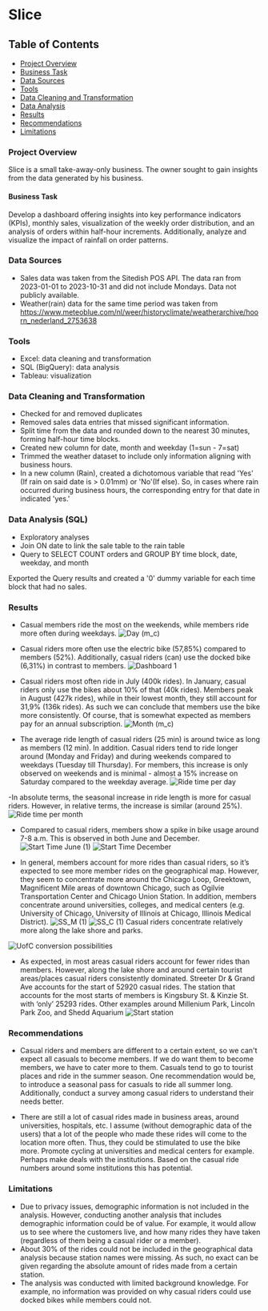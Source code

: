 # Slice



## Table of Contents
- [Project Overview](#project-overview)
- [Business Task](#business-task)
- [Data Sources](#data-sources)
- [Tools](#tools)
- [Data Cleaning and Transformation](#data-cleaning-and-transformation)
- [Data Analysis](#data-analysis)
- [Results](#results)
- [Recommendations](#recommendations)
- [Limitations](#limitations)



### Project Overview
Slice is a small take-away-only business. The owner sought to gain insights from the data generated by his business.

#### Business Task
Develop a dashboard offering insights into key performance indicators (KPIs), monthly sales, visualization of the weekly order distribution, and an analysis of orders within half-hour increments. 
Additionally, analyze and visualize the impact of rainfall on order patterns.

### Data Sources
- Sales data was taken from the Sitedish POS API. The data ran from 2023-01-01 to 2023-10-31 and did not include Mondays. Data not publicly available.
- Weather(rain) data for the same time period was taken from https://www.meteoblue.com/nl/weer/historyclimate/weatherarchive/hoorn_nederland_2753638

### Tools
- Excel: data cleaning and transformation
- SQL (BigQuery): data analysis
- Tableau: visualization

### Data Cleaning and Transformation
- Checked for and removed duplicates
- Removed sales data entries that missed significant information.
-	Split time from the data and rounded down to the nearest 30 minutes, forming half-hour time blocks.
- Created new column for date, month and weekday (1=sun - 7=sat)
- Trimmed the weather dataset to include only information aligning with business hours.
- In a new column (Rain), created a dichotomous variable that read 'Yes' (If rain on said date is > 0.01mm) or 'No'(If else). So, in cases where rain occurred during business hours, the corresponding entry for that date in indicated 'yes.'


### Data Analysis (SQL)
- Exploratory analyses
- Join ON date to link the sale table to the rain table
- Query to SELECT COUNT orders and GROUP BY time block, date, weekday, and month

Exported the Query results and created a '0' dummy variable for each time block that had no sales.



### Results
- Casual members ride the most on the weekends, while members ride more often during weekdays.
![Day (m_c)](https://github.com/Roenhoogland/Data-Analytics/assets/145770693/b95c515d-ab6b-4c75-9023-a6457b899b3b)



- Casual riders more often use the electric bike (57,85%) compared to members (52%). Additionally, casual riders (can) use the docked bike (6,31%) in contrast to members.
![Dashboard 1](https://github.com/Roenhoogland/Data-Analytics/assets/145770693/070d1e19-6b86-44cf-a90b-d67a82fa48c7)



-	Casual riders most often ride in July (400k rides). In January, casual riders only use the bikes about 10% of that (40k rides). Members peak in August (427k rides), while in their lowest month, they still account for 31,9% (136k rides). As such we can conclude that members use the bike more consistently. Of course, that is somewhat expected as members pay for an annual subscription.
![Month (m_c)](https://github.com/Roenhoogland/Data-Analytics/assets/145770693/62f60741-dda5-4067-bc5d-6e6a92731fa4)


-	The average ride length of casual riders (25 min) is around twice as long as members (12 min). In addition. Casual riders tend to ride longer around (Monday and Friday) and during weekends compared to weekdays (Tuesday till Thursday). For members, this increase is only observed on weekends and is minimal - almost a 15% increase on Saturday compared to the weekday average.
![Ride time per day](https://github.com/Roenhoogland/Data-Analytics/assets/145770693/41b91136-b278-44a9-ad6c-7fda69ba2295)




-In absolute terms, the seasonal increase in ride length is more for casual riders. However, in relative terms, the increase is similar (around 25%).
![Ride time per month](https://github.com/Roenhoogland/Data-Analytics/assets/145770693/dc77abde-1d3c-48dc-a96a-fcea4387037e)



-	Compared to casual riders, members show a spike in bike usage around 7-8 a.m. This is observed in both June and December.
![Start Time June (1)](https://github.com/Roenhoogland/Data-Analytics/assets/145770693/1009de7c-8f64-409b-a234-713c53c96411)
![Start Time December](https://github.com/Roenhoogland/Data-Analytics/assets/145770693/0c2c5024-1b01-4e2e-b129-8bf1fec4a6fa)



  
-	In general, members account for more rides than casual riders, so it’s expected to see more member rides on the geographical map. However, they seem to concentrate more around the Chicago Loop, Greektown, Magnificent Mile areas of downtown Chicago, such as Ogilvie Transportation Center and Chicago Union Station. In addition, members concentrate around universities, colleges, and medical centers (e.g. University of Chicago, University of Illinois at Chicago, Illinois Medical District).
![SS_M (1)](https://github.com/Roenhoogland/Data-Analytics/assets/145770693/c28d4ace-7c34-4120-8357-aaea0f9b333e)
![SS_C (1)](https://github.com/Roenhoogland/Data-Analytics/assets/145770693/47b264b5-f025-4d49-a283-eb96b256a264)
Casual riders concentrate relatively more along the lake shore and parks.

![UofC conversion possibilities](https://github.com/Roenhoogland/Data-Analytics/assets/145770693/96e6313b-e65f-4fb0-9ce5-7e50556e841a)


-	As expected, in most areas casual riders account for fewer rides than members. However, along the lake shore and around certain tourist areas/places casual riders consistently dominated.  Streeter Dr & Grand Ave accounts for the start of 52920 casual rides. The station that accounts for the most starts of members is Kingsbury St. & Kinzie St. with ‘only’ 25293 rides. Other examples around Millenium Park, Lincoln Park Zoo, and Shedd Aquarium
![Start station](https://github.com/Roenhoogland/Data-Analytics/assets/145770693/9eb7883c-e24f-471f-9602-484f865b566b)



### Recommendations
- Casual riders and members are different to a certain extent, so we can't expect all casuals to become members. If we do want them to become members, we have to cater more to them. Casuals tend to go to tourist places and ride in the summer season. One recommendation would be, to introduce a seasonal pass for casuals to ride all summer long. Additionally, conduct a survey among casual riders to understand their needs better.
  
- There are still a lot of casual rides made in business areas, around universities, hospitals, etc. I assume (without demographic data of the users) that a lot of the people who made these rides will come to the location more often. Thus, they could be stimulated to use the bike more. Promote cycling at universities and medical centers for example. Perhaps make deals with the institutions. Based on the casual ride numbers around some institutions this has potential.

### Limitations
- Due to privacy issues, demographic information is not included in the analysis. However, conducting another analysis that includes demographic information could be of value. For example, it would allow us to see where the customers live, and how many rides they have taken (regardless of them being a casual rider or a member).
- About 30% of the rides could not be included in the geographical data analysis because station names were missing. As such, no exact can be given regarding the absolute amount of rides made from a certain station.
- The analysis was conducted with limited background knowledge. For example, no information was provided on why casual riders could use docked bikes while members could not. 

